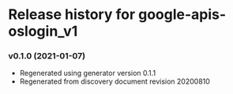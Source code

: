 # Release history for google-apis-oslogin_v1

### v0.1.0 (2021-01-07)

* Regenerated using generator version 0.1.1
* Regenerated from discovery document revision 20200810

